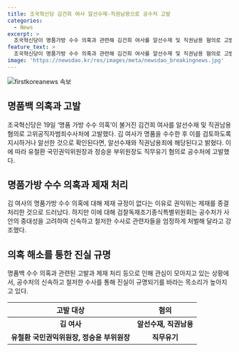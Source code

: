 ```yaml
---
title: 조국혁신당 김건희 여사 알선수재·직권남용으로 공수처 고발
categories:
  - News
excerpt: >
  조국혁신당이 명품가방 수수 의혹과 관련해 김건희 여사를 알선수재 및 직권남용 혐의로 고발했다. 이에 특위위원장과 부위원장을 맡은 의원들이 고발장을 작성했으며, 유철환 국민권익위원장과 정승윤 부위원장도 직무유기 혐의로 공수처에 고발되었다. 특위는 이를 통해 공수처 수사로 관련자들을 엄정하게 처벌해 달라고 요청했다. 이에 대한 사안의 중대성을 고려하여 신속하고 철저한 수사로 진실을 밝히길 바라는 강조도 이루어졌다.
feature_text: >
  조국혁신당이 명품가방 수수 의혹과 관련해 김건희 여사를 알선수재 및 직권남용 혐의로 고발했다. 이에 특위위원장과 부위원장을 맡은 의원들이 고발장을 작성했으며, 유철환 국민권익위원장과 정승윤 부위원장도 직무유기 혐의로 공수처에 고발되었다. 특위는 이를 통해 공수처 수사로 관련자들을 엄정하게 처벌해 달라고 요청했다. 이에 대한 사안의 중대성을 고려하여 신속하고 철저한 수사로 진실을 밝히길 바라는 강조도 이루어졌다.
image: 'https://newsdao.kr/res/images/meta/newsdao_breakingnews.jpg'
---
```


<p><img src="https://newsdao.kr/res/images/meta/newsdao_breakingnews.jpg" alt="firstkoreanews 속보" /></p>

<h2 data-ke-size="size26">명품백 의혹과 고발</h2>

<p data-ke-size="size16">조국혁신당은 19일 ‘명품 가방 수수 의혹’이 불거진 김건희 여사를 알선수재 및 직권남용 혐의로 고위공직자범죄수사처에 고발했다. 김 여사가 명품을 수수한 후 이를 검토하도록 지시하거나 알선한 것으로 확인된다면, 알선수재와 직권남용죄에 해당된다고 밝혔다. 이에 따라 유철환 국민권익위원장과 정승윤 부위원장도 직무유기 혐의로 공수처에 고발했다.</p>

<h2 data-ke-size="size26">명품가방 수수 의혹과 제재 처리</h2>

<p data-ke-size="size16">김 여사의 명품가방 수수 의혹에 대해 제재 규정이 없다는 이유로 권익위는 제재를 종결 처리한 것으로 드러났다. 하지만 이에 대해 검찰독재조기종식특별위원회는 공수처가 사안의 중대성을 고려하여 신속하고 철저한 수사로 관련자들을 엄정하게 처벌해 달라고 강조했다.</p>

<h2 data-ke-size="size26">의혹 해소를 통한 진실 규명</h2>

<p data-ke-size="size16">명품백 수수 의혹과 관련된 고발과 제재 처리 등으로 인해 관심이 모아지고 있는 상황에서, 공수처의 신속하고 철저한 수사를 통해 진실이 규명되기를 바라는 목소리가 높아지고 있다.</p>

<table>
    <thead>
        <tr>
            <th>고발 대상</th>
            <th>혐의</th>
        </tr>
    </thead>
    <tbody>
        <tr>
            <td style="text-align: center; height: 17px;"><b>김 여사</b></td>
            <td style="text-align: center; height: 17px;"><b>알선수재, 직권남용</b></td>
        </tr>
        <tr>
            <td style="text-align: center; height: 17px;"><b>유철환 국민권익위원장, 정승윤 부위원장</b></td>
            <td style="text-align: center; height: 17px;"><b>직무유기</b></td>
        </tr>
    </tbody>
</table>

